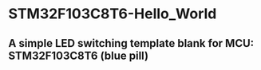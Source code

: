 # STM32F103C8T6-Hello_World

## A simple LED switching template blank for MCU: STM32F103C8T6 (blue pill)